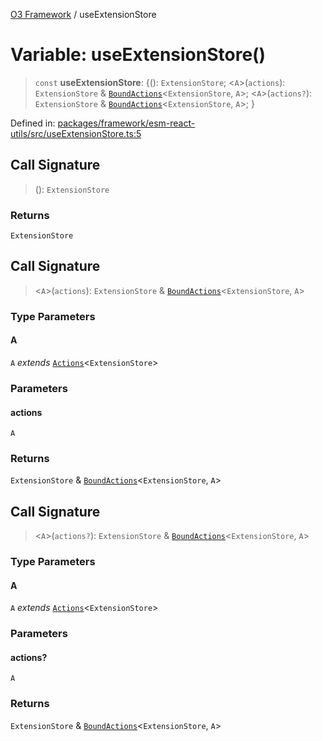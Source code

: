 [O3 Framework](../API.md) / useExtensionStore

# Variable: useExtensionStore()

> `const` **useExtensionStore**: \{(): `ExtensionStore`; \<`A`\>(`actions`): `ExtensionStore` & [`BoundActions`](../type-aliases/BoundActions.md)\<`ExtensionStore`, `A`\>; \<`A`\>(`actions?`): `ExtensionStore` & [`BoundActions`](../type-aliases/BoundActions.md)\<`ExtensionStore`, `A`\>; \}

Defined in: [packages/framework/esm-react-utils/src/useExtensionStore.ts:5](https://github.com/UjjawalPrabhat/openmrs-esm-core/blob/main/packages/framework/esm-react-utils/src/useExtensionStore.ts#L5)

## Call Signature

> (): `ExtensionStore`

### Returns

`ExtensionStore`

## Call Signature

> \<`A`\>(`actions`): `ExtensionStore` & [`BoundActions`](../type-aliases/BoundActions.md)\<`ExtensionStore`, `A`\>

### Type Parameters

#### A

`A` *extends* [`Actions`](../type-aliases/Actions.md)\<`ExtensionStore`\>

### Parameters

#### actions

`A`

### Returns

`ExtensionStore` & [`BoundActions`](../type-aliases/BoundActions.md)\<`ExtensionStore`, `A`\>

## Call Signature

> \<`A`\>(`actions?`): `ExtensionStore` & [`BoundActions`](../type-aliases/BoundActions.md)\<`ExtensionStore`, `A`\>

### Type Parameters

#### A

`A` *extends* [`Actions`](../type-aliases/Actions.md)\<`ExtensionStore`\>

### Parameters

#### actions?

`A`

### Returns

`ExtensionStore` & [`BoundActions`](../type-aliases/BoundActions.md)\<`ExtensionStore`, `A`\>
